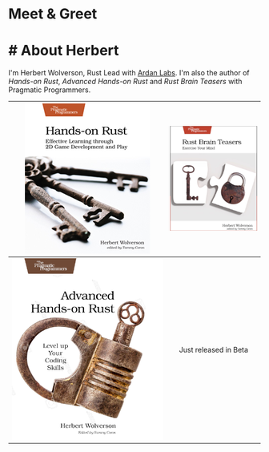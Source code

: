 # Meet & Greet

# # About Herbert

I'm Herbert Wolverson, Rust Lead with [Ardan Labs](https://www.ardanlabs.com/). I'm also the author of *Hands-on Rust*, *Advanced Hands-on Rust* and *Rust Brain Teasers* with Pragmatic Programmers.

![](./images/Hands-on%20Rust.png) | ![](./images/Rust-Brain-Teasers.png)
:-------------------------:|:-------------------------:
![](./images/advanced-hands-on-rust.png) | Just released in Beta



